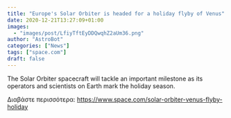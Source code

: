 ```yaml
---
title: "Europe's Solar Orbiter is headed for a holiday flyby of Venus"
date: 2020-12-21T13:27:09+01:00
images:
  - "images/post/LfiyTftEyDDQwqhZ2aUm36.png"
author: "AstroBot"
categories: ["News"]
tags: ["space.com"]
draft: false
---
```


The Solar Orbiter spacecraft will tackle an important milestone as its operators and scientists on Earth mark the holiday season. 

Διαβάστε περισσότερα: https://www.space.com/solar-orbiter-venus-flyby-holiday
